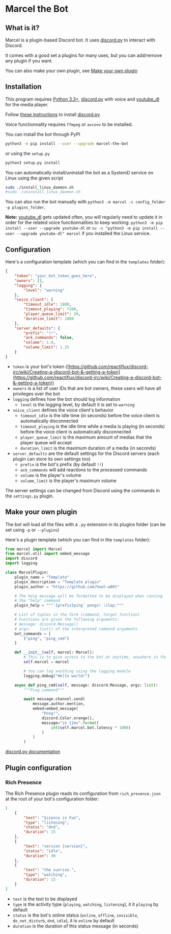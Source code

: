 # Marcel the Bot
## What is it?
Marcel is a  plugin-based Discord bot. It uses [discord.py](https://github.com/Rapptz/discord.py/) to interact with Discord.

It comes with a good set a plugins for many uses, but you can add/remove any plugin if you want.

You can also make your own plugin, see [Make your own plugin](#make-your-own-plugin)

## Installation
This program requires [Python 3.3+](https://docs.python.org/3.3/tutorial/index.html), [discord.py](https://github.com/Rapptz/discord.py/) with voice and [youtube_dl](https://github.com/ytdl-org/youtube-dl/) for the media player.

Follow [these instructions](https://github.com/Rapptz/discord.py/#installing) to install [discord.py](https://github.com/Rapptz/discord.py/).

Voice functionnality requires `ffmpeg` or `avconv` to be installed.

You can install the bot through PyPI
```sh
python3 -m pip install --user --upgrade marcel-the-bot
```
or using the `setup.py`
```sh
python3 setup.py install
```

You can automatically install/uninstall the bot as a SystemD service on Linux using the given script
```sh
sudo ./install_linux_daemon.sh
#sudo ./uninstall_linux_daemon.sh
```
You can also run the bot manually with `python3 -m marcel -c config_folder -p plugins_folder`.

**Note:** [youtube_dl](https://github.com/ytdl-org/youtube-dl/) gets updated often, you will regularly need to update it in order for the related voice functionnalities to keep working: `python3 -m pip install --user --upgrade youtube-dl` or `su -c "python3 -m pip install --user --upgrade youtube-dl" marcel` if you installed the Linux service.

## Configuration
Here's a configuration template (which you can find in the `templates` folder):
```json
{
    "token": "your_bot_token_goes_here",
    "owners": [],
    "logging": {
        "level": "warning"
    },
    "voice_client": {
        "timeout_idle": 1800,
        "timeout_playing": 7200,
        "player_queue_limit": 20,
        "duration_limit": 1800
    },
    "server_defaults": {
        "prefix": "!!",
        "ack_commands": false,
        "volume": 1.0,
        "volume_limit": 1.25
    }
}
```
-   `token` is your bot's token ([https://github.com/reactiflux/discord-irc/wiki/Creating-a-discord-bot-&-getting-a-token](https://github.com/reactiflux/discord-irc/wiki/Creating-a-discord-bot-&-getting-a-token))
-   `owners` is a list of user IDs that are bot owners, these users will have all privileges over the bot
-   `logging` defines how the bot should log information
    -   `level` is the logging level, by default it is set to `warning`
-   `voice_client` defines the voice client's behavior
    -   `timeout_idle` is the idle time (in seconds) before the voice client is automatically disconnected
    -   `timeout_playing` is the idle time while a media is playing (in seconds) before the voice client is automatically disconnected
    -   `player_queue_limit` is the maximum amount of medias that the player queue will accept
    -   `duration_limit` is the maximum duration of a media (in seconds)
-   `server_defaults` are the default settings for the Discord servers (each plugin can store its own settings too)
    -   `prefix` is the bot's prefix (by default `!!`)
    -   `ack_commands` will add reactions to the processed commands
    -   `volume` is the player's volume
    -   `volume_limit` is the player's maximum volume

The server settings can be changed from Discord using the commands in the `settings.py` plugin.

## Make your own plugin
The bot will load all the files with a `.py` extension in its plugins folder (can be set using `-p` or `--plugins`)

Here's a plugin template (which you can find in the `templates` folder):
```python
from marcel import Marcel
from marcel.util import embed_message
import discord
import logging

class MarcelPlugin:
    plugin_name = "Template"
    plugin_description = "Template plugin"
    plugin_author = "https://github.com/hoot-w00t"

    # The help message will be formatted to be displayed when running
    # the "help" command
    plugin_help = """`{prefix}ping` pongs! :clap:"""

    # List of tuples in the form (command, target function)
    # Functions are given the following arguments:
    # message: discord.Message()
    # args:    list() of the interpreted command arguments
    bot_commands = [
        ("ping", "ping_cmd")
    ]

    def __init__(self, marcel: Marcel):
        # This is to give access to the bot at anytime, anywhere in the plugin
        self.marcel = marcel

        # You can log anything using the logging module
        logging.debug("Hello world!")

    async def ping_cmd(self, message: discord.Message, args: list):
        """Ping command"""

        await message.channel.send(
            message.author.mention,
            embed=embed_message(
                "Pong!",
                discord.Color.orange(),
                message="in {}ms".format(
                    int(self.marcel.bot.latency * 1000)
                )
            )
        )
```
[discord.py documentation](https://discordpy.readthedocs.io/en/latest/)

## Plugin configuration
### Rich Presence
The Rich Presence plugin reads its configuration from `rich_presence.json` at the root of your bot's configuration folder:
```json
[
    {
        "text": "Science is Fun",
        "type": "listening",
        "status": "dnd",
        "duration": 15
    },
    {
        "text": "version {version}",
        "status": "idle",
        "duration": 30
    },
    {
        "text": "the sunrise.",
        "type": "watching",
        "duration": 15
    }
]
```
-   `text` is the text to be displayed
-   `type` is the activity type (`playing`, `watching`, `listening`), it it `playing` by default
-   `status` is the bot's online status (`online`, `offline`, `invisible`, `do_not_disturb`, `dnd`, `idle`), it is `online` by default
-   `duration` is the duration of this status message (in seconds)

